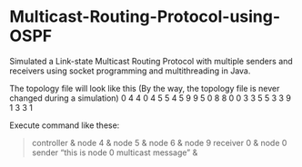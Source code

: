 Multicast-Routing-Protocol-using-OSPF
=====================================

Simulated a Link-state Multicast Routing Protocol with multiple senders and receivers using socket programming and multithreading in Java.


The topology file will look like this (By the way, the topology file is never changed
during a simulation)
0 4
4 0
4 5
5 4
5 9
9 5
0 8
8 0
0 3
3 5
5 3
3 9
1 3
3 1


Execute command like these:
>controller &
>node 4 &
>node 5 &
>node 6 &
>node 9 receiver 0 &
>node 0 sender “this is node 0 multicast message” &
